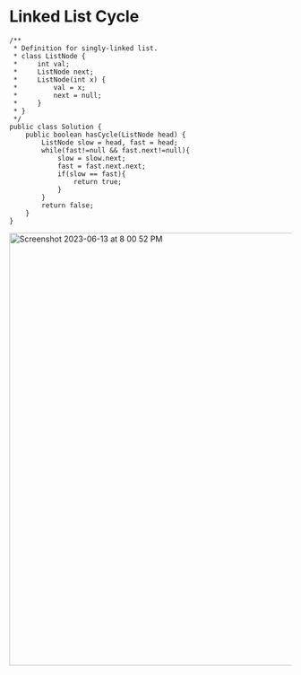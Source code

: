 # Linked List Cycle
```
/**
 * Definition for singly-linked list.
 * class ListNode {
 *     int val;
 *     ListNode next;
 *     ListNode(int x) {
 *         val = x;
 *         next = null;
 *     }
 * }
 */
public class Solution {
    public boolean hasCycle(ListNode head) {
        ListNode slow = head, fast = head;
        while(fast!=null && fast.next!=null){
            slow = slow.next;
            fast = fast.next.next;
            if(slow == fast){
                return true;
            }
        }
        return false;
    }
}
```

<img width="771" alt="Screenshot 2023-06-13 at 8 00 52 PM" src="https://github.com/Abhi-Codehub/DSA-/assets/111800760/24da6eb8-048b-4486-8ab2-e471f69cb4af">

